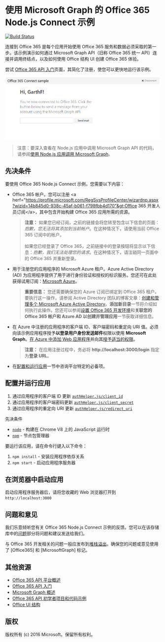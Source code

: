 # 使用 Microsoft Graph 的 Office 365 Node.js Connect 示例
[![Build Status](https://travis-ci.org/OfficeDev/O365-Nodejs-Microsoft-Graph-Connect.svg?branch=master)](https://travis-ci.org/OfficeDev/O365-Nodejs-Microsoft-Graph-Connect)

连接到 Office 365 是每个应用开始使用 Office 365 服务和数据必须采取的第一步。该示例演示如何通过 Microsoft Graph API（旧称 Office 365 统一 API）连接并调用终结点，以及如何使用 Office 结构 UI 创建 Office 365 体验。

尝试 [Office 365 API 入门](http://dev.office.com/getting-started/office365apis?platform=option-node#setup)页面，其简化了注册，使您可以更快地运行该示例。

![Office 365 Node.js Connect 示例的屏幕截图](../readme-imgs/screenshot.PNG)
> 注意：要深入查看在 Node.js 应用中调用 Microsoft Graph API 的代码，请参阅[使用 Node.js 应用调用 Microsoft Graph](https://graph.microsoft.io/docs/platform/nodejs)。

## 先决条件

要使用 Office 365 Node.js Connect 示例，您需要以下内容：
* Office 365 帐户。您可以注册 &lt;a herf="https://profile.microsoft.com/RegSysProfileCenter/wizardnp.aspx?wizid=14b845d0-938c-45af-b061-f798fbb4d170"&gt;Office 365 开发人员订阅&lt;/a&gt;，其中包含开始构建 Office 365 应用所需的资源。

     > **注意：**
     如果您已经订阅，之前的链接会将您转至包含以下信息的页面：*抱歉，您无法将其添加到当前帐户*。在这种情况下，请使用当前 Office 365 订阅中的帐户。<br /><br />
     如果您已经登录了 Office 365，之前链接中的登录按钮将显示以下信息：*抱歉，我们无法处理您的请求*。在这种情况下，请注销同一页面中的 Office 365 并重新登录。
* 用于注册您的应用程序的 Microsoft Azure 租户。Azure Active Directory (AD) 为应用程序提供了用于进行身份验证和授权的标识服务。您还可在此处获得试用订阅：[Microsoft Azure](https://account.windowsazure.com/SignUp)。

     > **重要信息：**
     您还需要确保您的 Azure 订阅已绑定到 Office 365 租户。要执行这一操作，请参阅 Active Directory 团队的博客文章：[创建和管理多个 Microsoft Azure Active Directory](http://blogs.technet.com/b/ad/archive/2013/11/08/creating-and-managing-multiple-windows-azure-active-directories.aspx)。**添加新目录**一节将介绍如何执行此操作。您还可以参阅[设置 Office 365 开发环境](https://msdn.microsoft.com/office/office365/howto/setup-development-environment#bk_CreateAzureSubscription)和**关联您的 Office 365 帐户和 Azure AD 以创建并管理应用**一节获取详细信息。
* 在 Azure 中注册的应用程序的客户端 ID、客户端密码和重定向 URI 值。必须向该示例应用程序授予**以登录用户身份发送邮件**权限以使用 **Microsoft Graph**。[在 Azure 中添加 Web 应用程序](https://msdn.microsoft.com/office/office365/HowTo/add-common-consent-manually#bk_RegisterWebApp)并向其[授予适当的权限](https://github.com/OfficeDev/O365-Nodejs-Microsoft-Graph-Connect/wiki/Grant-permissions-to-the-Connect-application-in-Azure)。

     > **注意：**
     在应用注册过程中，务必将 **http://localhost:3000/login** 指定为**登录 URL**。
     
* 在[配置和运行应用](#configure-and-run-the-app)一节中咨询平台特定的必备项。

## 配置并运行应用

1. 通过应用程序的客户端 ID 更新 [```authHelper.js/client_id```](authHelper.js#L7)
2. 通过应用程序的客户端密码更新 [```authHelper.js/client_secret```](authHelper.js#L8)
3. 通过应用程序的重定向 URI 更新 [```authHelper.js/redirect_uri```](authHelper.js#L9)

先决条件
* [```node```](https://nodejs.org/en/) - 构建在 Chrome V8 上的 JavaScript 运行时
* [```npm```](https://docs.npmjs.com/getting-started/installing-node) - 节点包管理器

要运行该应用，请在命令行键入以下命令：

1. ```npm install``` - 安装应用程序依存关系
2. ```npm start``` - 启动应用程序服务器


## 在浏览器中启动应用
启动应用程序服务器后，请将您收藏的 Web 浏览器打开到 ```http://localhost:3000```

## 问题和意见

我们乐意倾听您有关 Office 365 Node.js Connect 示例的反馈。您可以在该存储库中的[问题](https://github.com/OfficeDev/O365-Nodejs-Microsoft-Graph-Connect/issues)部分将问题和建议发送给我们。

与 Office 365 开发相关的问题一般应发布到[堆栈溢出](http://stackoverflow.com/questions/tagged/Office365+MicrosoftGraph)。确保您的问题或意见使用了 [Office365] 和 [MicrosoftGraph] 标记。
  
## 其他资源

* [Office 365 API 平台概述](https://msdn.microsoft.com/office/office365/howto/platform-development-overview)
* [Office 365 API 入门](http://dev.office.com/getting-started/office365apis)
* [Microsoft Graph 概述](http://graph.microsoft.io)
* [Office 365 API 初学者项目和代码示例](https://msdn.microsoft.com/office/office365/howto/starter-projects-and-code-samples)
* [Office UI 结构](https://github.com/OfficeDev/Office-UI-Fabric)

## 版权
版权所有 (c) 2016 Microsoft。保留所有权利。


